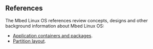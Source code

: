 ## References

The Mbed Linux OS references review concepts, designs and other background information about Mbed Linux OS:

* [Application containers and packages](../references/application-containers-and-packages.html).
* [Partition layout](../references/partition-layout.html).
